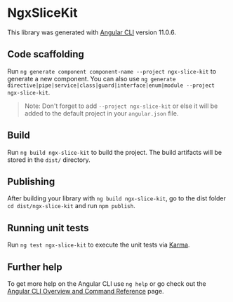 # NgxSliceKit

This library was generated with [Angular CLI](https://github.com/angular/angular-cli) version 11.0.6.

## Code scaffolding

Run `ng generate component component-name --project ngx-slice-kit` to generate a new component. You can also
use `ng generate directive|pipe|service|class|guard|interface|enum|module --project ngx-slice-kit`.
> Note: Don't forget to add `--project ngx-slice-kit` or else it will be added to the default project in your `angular.json` file.

## Build

Run `ng build ngx-slice-kit` to build the project. The build artifacts will be stored in the `dist/` directory.

## Publishing

After building your library with `ng build ngx-slice-kit`, go to the dist folder `cd dist/ngx-slice-kit` and
run `npm publish`.

## Running unit tests

Run `ng test ngx-slice-kit` to execute the unit tests via [Karma](https://karma-runner.github.io).

## Further help

To get more help on the Angular CLI use `ng help` or go check out
the [Angular CLI Overview and Command Reference](https://angular.io/cli) page.

